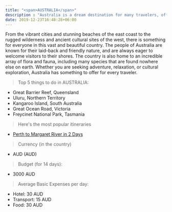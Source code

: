 ```yaml
---
title: "<span>AUSTRALIA</span>"
description : "Australia is a dream destination for many travelers, offering a diverse range of experiences and attractions."
date: 2019-12-23T16:48:28+06:00
---
```

<!-- description about the country - continued -->
From the vibrant cities and stunning beaches of the east coast to the rugged wilderness and ancient cultural sites of the west, there is something for everyone in this vast and beautiful country. The people of Australia are known for their laid-back and friendly nature, and are always eager to welcome visitors to their shores. The country is also home to an incredible array of flora and fauna, including many species that are found nowhere else on earth. Whether you are seeking adventure, relaxation, or cultural exploration, Australia has something to offer for every traveler.

<!-- top 5 things to do -->
> Top 5 things to do in AUSTRALIA:

- Great Barrier Reef, Queensland
- Uluru, Northern Territory
- Kangaroo Island, South Australia
- Great Ocean Road, Victoria
- Freycinet National Park, Tasmania

<!-- links to 2 guides -->
> Here's the most popular itineraries
- [Perth to Margaret River in 2 Days ](/australia/perth-to-margaret-river/)


<!-- add budget details -->
> Currency (in the country)
- AUD (AUD)

>Budget (for 14 days):
- 3000 AUD

> Average Basic Expenses per day:
- Hotel: 30 AUD
- Transport: 15 AUD
- Food: 30 AUD

<!-- start of partials, add in list.html -->

<!-- link to plan your trip -->

<!-- link to more guides -->

<!-- link to affiliates -->

<!-- tips and tricks -->

<!-- link to more blog posts -->

<!-- link to popular guides -->

<!-- link to more topics -->

<!-- end of partials, add in single.html -->













